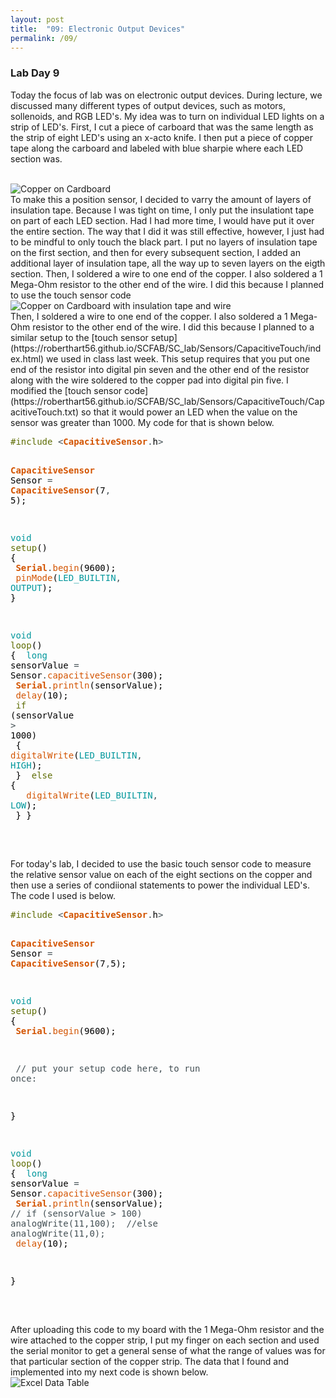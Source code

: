 ```yaml
---
layout: post
title:  "09: Electronic Output Devices"
permalink: /09/
---
```


### **Lab Day 9**

Today the focus of lab was on electronic output devices. During lecture, we discussed many different types of output devices, such as motors, sollenoids, and RGB LED's. My idea was to turn on individual LED lights on a strip of LED's. First, I cut a piece of carboard that was the same length as the strip of eight LED's using an x-acto knife. I then put a piece of copper tape along the carboard and labeled with blue sharpie where each LED section was. 

<BR>
<img src="IMG_2143.JPG" alt="Copper on Cardboard">
<BR>
To make this a position sensor, I decided to varry the amount of layers of insulation tape. Because I was tight on time, I only put the insulationt tape on part of each LED section. Had I had more time, I would have put it over the entire section. The way that I did it was still effective, however, I just had to be mindful to only touch the black part. I put no layers of insulation tape on the first section, and then for every subsequent section, I added an additional layer of insulation tape, all the way up to seven layers on the eigth section. Then, I soldered a wire to one end of the copper. I also soldered a 1 Mega-Ohm resistor to the other end of the wire. I did this because I planned to use the touch sensor code 
<BR>
<img src="IMG_2146.JPG" alt="Copper on Cardboard with insulation tape and wire">
<BR>
Then, I soldered a wire to one end of the copper. I also soldered a 1 Mega-Ohm resistor to the other end of the wire. I did this because I planned to a similar setup to the [touch sensor setup](https://roberthart56.github.io/SCFAB/SC_lab/Sensors/CapacitiveTouch/index.html) we used in class last week. This setup requires that you put one end of the resistor into digital pin seven and the other end of the resistor along with the wire soldered to the copper pad into digital pin five. I modified the [touch sensor code](https://roberthart56.github.io/SCFAB/SC_lab/Sensors/CapacitiveTouch/CapacitiveTouch.txt) so that it would power an LED when the value on the sensor was greater than 1000. My code for that is shown below. 
<BR>
<pre>
<font color="#5e6d03">#include</font> <font color="#434f54">&lt;</font><b><font color="#d35400">CapacitiveSensor</font></b><font color="#434f54">.</font><font color="#000000">h</font><font color="#434f54">&gt;</font>

<b><font color="#d35400">CapacitiveSensor</font></b> <font color="#000000">Sensor</font> <font color="#434f54">=</font> <b><font color="#d35400">CapacitiveSensor</font></b><font color="#000000">(</font><font color="#000000">7</font><font color="#434f54">,</font> <font color="#000000">5</font><font color="#000000">)</font><font color="#000000">;</font>

<font color="#00979c">void</font> <font color="#5e6d03">setup</font><font color="#000000">(</font><font color="#000000">)</font> <font color="#000000">{</font>
 &nbsp;<b><font color="#d35400">Serial</font></b><font color="#434f54">.</font><font color="#d35400">begin</font><font color="#000000">(</font><font color="#000000">9600</font><font color="#000000">)</font><font color="#000000">;</font>
 &nbsp;<font color="#d35400">pinMode</font><font color="#000000">(</font><font color="#00979c">LED_BUILTIN</font><font color="#434f54">,</font> <font color="#00979c">OUTPUT</font><font color="#000000">)</font><font color="#000000">;</font>
<font color="#000000">}</font>

<font color="#00979c">void</font> <font color="#5e6d03">loop</font><font color="#000000">(</font><font color="#000000">)</font> <font color="#000000">{</font>
 &nbsp;<font color="#00979c">long</font> <font color="#000000">sensorValue</font> <font color="#434f54">=</font> <font color="#000000">Sensor</font><font color="#434f54">.</font><font color="#d35400">capacitiveSensor</font><font color="#000000">(</font><font color="#000000">300</font><font color="#000000">)</font><font color="#000000">;</font>
 &nbsp;<b><font color="#d35400">Serial</font></b><font color="#434f54">.</font><font color="#d35400">println</font><font color="#000000">(</font><font color="#000000">sensorValue</font><font color="#000000">)</font><font color="#000000">;</font>
 &nbsp;<font color="#d35400">delay</font><font color="#000000">(</font><font color="#000000">10</font><font color="#000000">)</font><font color="#000000">;</font>
 &nbsp;<font color="#5e6d03">if</font> <font color="#000000">(</font><font color="#000000">sensorValue</font> <font color="#434f54">&gt;</font> <font color="#000000">1000</font><font color="#000000">)</font>
 &nbsp;<font color="#000000">{</font> <font color="#d35400">digitalWrite</font><font color="#000000">(</font><font color="#00979c">LED_BUILTIN</font><font color="#434f54">,</font> <font color="#00979c">HIGH</font><font color="#000000">)</font><font color="#000000">;</font>
 &nbsp;<font color="#000000">}</font>
 &nbsp;<font color="#5e6d03">else</font> <font color="#000000">{</font>
 &nbsp;&nbsp;&nbsp;<font color="#d35400">digitalWrite</font><font color="#000000">(</font><font color="#00979c">LED_BUILTIN</font><font color="#434f54">,</font> <font color="#00979c">LOW</font><font color="#000000">)</font><font color="#000000">;</font>
 &nbsp;<font color="#000000">}</font>
<font color="#000000">}</font>

</pre>
<BR>
For today's lab, I decided to use the basic touch sensor code to measure the relative sensor value on each of the eight sections on the copper and then use a series of condiional statements to power the individual LED's. The code I used is below. 
<BR>
<pre>
<font color="#5e6d03">#include</font> <font color="#434f54">&lt;</font><b><font color="#d35400">CapacitiveSensor</font></b><font color="#434f54">.</font><font color="#000000">h</font><font color="#434f54">&gt;</font>

<b><font color="#d35400">CapacitiveSensor</font></b> <font color="#000000">Sensor</font> <font color="#434f54">=</font> <b><font color="#d35400">CapacitiveSensor</font></b><font color="#000000">(</font><font color="#000000">7</font><font color="#434f54">,</font><font color="#000000">5</font><font color="#000000">)</font><font color="#000000">;</font>



<font color="#00979c">void</font> <font color="#5e6d03">setup</font><font color="#000000">(</font><font color="#000000">)</font> <font color="#000000">{</font>
 &nbsp;<b><font color="#d35400">Serial</font></b><font color="#434f54">.</font><font color="#d35400">begin</font><font color="#000000">(</font><font color="#000000">9600</font><font color="#000000">)</font><font color="#000000">;</font>

 &nbsp;<font color="#434f54">&#47;&#47; put your setup code here, to run once:</font>

<font color="#000000">}</font>

<font color="#00979c">void</font> <font color="#5e6d03">loop</font><font color="#000000">(</font><font color="#000000">)</font> <font color="#000000">{</font>
 &nbsp;<font color="#00979c">long</font> <font color="#000000">sensorValue</font> <font color="#434f54">=</font> <font color="#000000">Sensor</font><font color="#434f54">.</font><font color="#d35400">capacitiveSensor</font><font color="#000000">(</font><font color="#000000">300</font><font color="#000000">)</font><font color="#000000">;</font>
 &nbsp;<b><font color="#d35400">Serial</font></b><font color="#434f54">.</font><font color="#d35400">println</font><font color="#000000">(</font><font color="#000000">sensorValue</font><font color="#000000">)</font><font color="#000000">;</font>
 <font color="#434f54">&#47;&#47; if (sensorValue &gt; 100) analogWrite(11,100);</font>
 &nbsp;<font color="#434f54">&#47;&#47;else analogWrite(11,0);</font>
 &nbsp;<font color="#d35400">delay</font><font color="#000000">(</font><font color="#000000">10</font><font color="#000000">)</font><font color="#000000">;</font>




<font color="#000000">}</font>


</pre>
<BR>
After uploading this code to my board with the 1 Mega-Ohm resistor and the wire attached to the copper strip, I put my finger on each section and used the serial monitor to get a general sense of what the range of values was for that particular section of the copper strip. The data that I found and implemented into my next code is shown below. 
<BR>
<img src="excel8.png" alt="Excel Data Table">
<BR>
